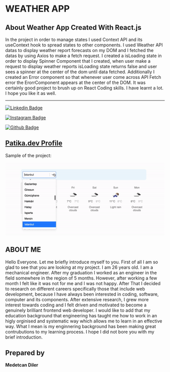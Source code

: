 # WEATHER APP 
## About Weather App Created With React.js
In the project in order to manage states I used Context API and its useContext hook to spread states to other components. I used Weather API datas to display weather report forecasts on my DOM and I fetched the datas by using Axios to make a fetch request. I created a isLoading state in order to display Spinner Component that I created, when user make a request to display weather reports isLoading state returns false and user sees a spinner at the center of the dom until data fetched. Additionally I created an Error component so that whenever user come across API Fetch error the ErorrComponent appears at the center of the DOM. It was certainly good project to brush up on React Coding skills. I have learnt a lot. I hope you like it as well.

---
[![Linkedin Badge](https://img.shields.io/badge/LinkedIn-0077B5?style=for-the-badge&logo=linkedin&logoColor=white)](https://www.linkedin.com/in/medetcandiler)

[![Instagram Badge](https://img.shields.io/badge/-Instagram-C13584?style=flat-quare&labelColor=C13584&logo=instagram&logoColor=white&link=link)](https://www.instagram.com/medetdiler/)

[![Github Badge](https://img.shields.io/badge/-Github-000?style=quare&labelColor=000&logo=Github&logoColor=white&link=link)](https://github.com/medetcandiler)

[Patika.dev Profile](https://app.patika.dev/meddo)
---
Sample of the project:

![sample-of-my-project](https://github.com/medetcandiler/Weather-app-with-React.js/blob/main/weather-app.gif)

## ABOUT ME 
Hello Everyone. Let me briefly introduce myself to you. First of all I am so glad to see that you are looking at my project. I am 26 years old. I am a mechanical engineer. After my graduation I worked as an engineer in the field somewhere in the region of 5 months. However, after working a few month I felt like it was not for me and I was not happy. After That I decided to research on different careers specifically those that include web development, because I have always been interested in coding, software, computer and its components. After extensive research, I grew more interest towards coding and I felt driven and motivated to become a genuinely brilliant frontend web developer. I would like to add that my education background that engineering has taught me how to work in an higly orginised and systematic way which allows me to learn in an effective way. What I mean is my enginnering background has been making great contrubutions to my learning process. I hope I did not bore you with my brief introduction.

## Prepared by
**Medetcan Diler**

